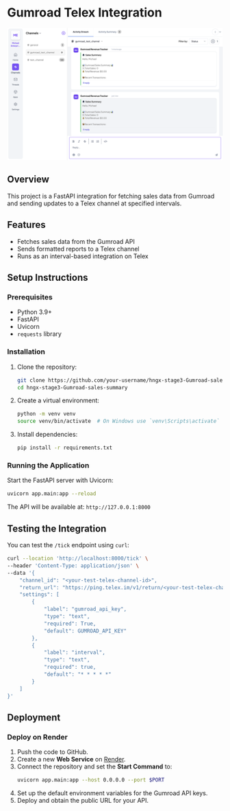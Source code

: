 # Gumroad Telex Integration

![Integration Screenshot](docs/telex_screenshot.png)

## Overview
This project is a FastAPI integration for fetching sales data from Gumroad and sending updates to a Telex channel at specified intervals.

## Features
- Fetches sales data from the Gumroad API
- Sends formatted reports to a Telex channel
- Runs as an interval-based integration on Telex

## Setup Instructions

### Prerequisites
- Python 3.9+
- FastAPI
- Uvicorn
- `requests` library

### Installation
1. Clone the repository:
   ```sh
   git clone https://github.com/your-username/hngx-stage3-Gumroad-sales-summary.git
   cd hngx-stage3-Gumroad-sales-summary
   ```

2. Create a virtual environment:
   ```sh
   python -m venv venv
   source venv/bin/activate  # On Windows use `venv\Scripts\activate`
   ```

3. Install dependencies:
   ```sh
   pip install -r requirements.txt
   ```

### Running the Application
Start the FastAPI server with Uvicorn:
```sh
uvicorn app.main:app --reload
```
The API will be available at: `http://127.0.0.1:8000`

## Testing the Integration
You can test the `/tick` endpoint using `curl`:
```sh
curl --location 'http://localhost:8000/tick' \
--header 'Content-Type: application/json' \
--data '{
    "channel_id": "<your-test-telex-channel-id>",
    "return_url": "https://ping.telex.im/v1/return/<your-test-telex-channel-id>",
    "settings": [
        {
            "label": "gumroad_api_key",
            "type": "text",
            "required": True,
            "default": GUMROAD_API_KEY"
        },
        {
            "label": "interval",
            "type": "text",
            "required": true,
            "default": "* * * * *"
        }
    ]
}'
```

## Deployment
### Deploy on Render
1. Push the code to GitHub.
2. Create a new **Web Service** on [Render](https://render.com/).
3. Connect the repository and set the **Start Command** to:
   ```sh
   uvicorn app.main:app --host 0.0.0.0 --port $PORT
   ```
4. Set up the default environment variables for the Gumroad API keys.
5. Deploy and obtain the public URL for your API.
